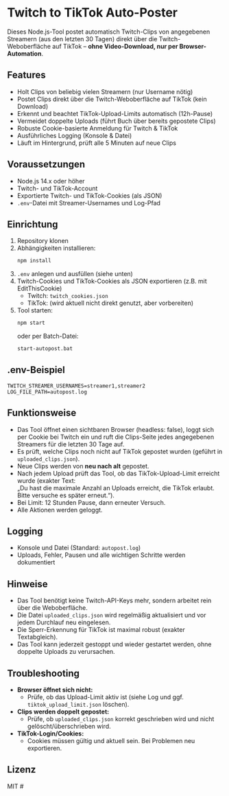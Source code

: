 # Twitch to TikTok Auto-Poster

Dieses Node.js-Tool postet automatisch Twitch-Clips von angegebenen Streamern (aus den letzten 30 Tagen) direkt über die Twitch-Weboberfläche auf TikTok – **ohne Video-Download, nur per Browser-Automation**.

## Features

- Holt Clips von beliebig vielen Streamern (nur Username nötig)
- Postet Clips direkt über die Twitch-Weboberfläche auf TikTok (kein Download)
- Erkennt und beachtet TikTok-Upload-Limits automatisch (12h-Pause)
- Vermeidet doppelte Uploads (führt Buch über bereits gepostete Clips)
- Robuste Cookie-basierte Anmeldung für Twitch & TikTok
- Ausführliches Logging (Konsole & Datei)
- Läuft im Hintergrund, prüft alle 5 Minuten auf neue Clips

## Voraussetzungen

- Node.js 14.x oder höher
- Twitch- und TikTok-Account
- Exportierte Twitch- und TikTok-Cookies (als JSON)
- `.env`-Datei mit Streamer-Usernames und Log-Pfad

## Einrichtung

1. Repository klonen  
2. Abhängigkeiten installieren:
   ```bash
   npm install
   ```
3. `.env` anlegen und ausfüllen (siehe unten)
4. Twitch-Cookies und TikTok-Cookies als JSON exportieren (z.B. mit EditThisCookie)
   - Twitch: `twitch_cookies.json`
   - TikTok: (wird aktuell nicht direkt genutzt, aber vorbereiten)
5. Tool starten:
   ```bash
   npm start
   ```
   oder per Batch-Datei:
   ```bash
   start-autopost.bat
   ```

## .env-Beispiel

```
TWITCH_STREAMER_USERNAMES=streamer1,streamer2
LOG_FILE_PATH=autopost.log
```

## Funktionsweise

- Das Tool öffnet einen sichtbaren Browser (headless: false), loggt sich per Cookie bei Twitch ein und ruft die Clips-Seite jedes angegebenen Streamers für die letzten 30 Tage auf.
- Es prüft, welche Clips noch nicht auf TikTok gepostet wurden (geführt in `uploaded_clips.json`).
- Neue Clips werden von **neu nach alt** gepostet.
- Nach jedem Upload prüft das Tool, ob das TikTok-Upload-Limit erreicht wurde (exakter Text:  
  „Du hast die maximale Anzahl an Uploads erreicht, die TikTok erlaubt. Bitte versuche es später erneut.“).
- Bei Limit: 12 Stunden Pause, dann erneuter Versuch.
- Alle Aktionen werden geloggt.

## Logging

- Konsole und Datei (Standard: `autopost.log`)
- Uploads, Fehler, Pausen und alle wichtigen Schritte werden dokumentiert

## Hinweise

- Das Tool benötigt keine Twitch-API-Keys mehr, sondern arbeitet rein über die Weboberfläche.
- Die Datei `uploaded_clips.json` wird regelmäßig aktualisiert und vor jedem Durchlauf neu eingelesen.
- Die Sperr-Erkennung für TikTok ist maximal robust (exakter Textabgleich).
- Das Tool kann jederzeit gestoppt und wieder gestartet werden, ohne doppelte Uploads zu verursachen.

## Troubleshooting

- **Browser öffnet sich nicht:**  
  - Prüfe, ob das Upload-Limit aktiv ist (siehe Log und ggf. `tiktok_upload_limit.json` löschen).
- **Clips werden doppelt gepostet:**  
  - Prüfe, ob `uploaded_clips.json` korrekt geschrieben wird und nicht gelöscht/überschrieben wird.
- **TikTok-Login/Cookies:**  
  - Cookies müssen gültig und aktuell sein. Bei Problemen neu exportieren.

## Lizenz

MIT #
